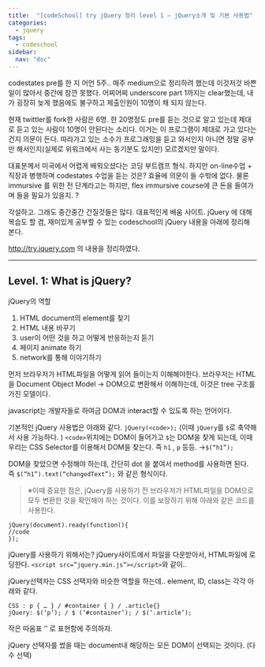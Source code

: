 ```yaml
---
title:  "[codeSchool] try jQuery 정리 level 1 — jQuery소개 및 기본 사용법"
categories: 
  - jquery
tags:
  - codeschool
sidebar:
  nav: "doc"
---
```


codestates pre를 한 지 어언 5주..
매주 medium으로 정리하려 했는데 이것저것 바쁜 일이 많아서 중간에 잠깐 못했다. 어찌어찌 underscore part 1까지는 clear했는데, 내가 굉장히 늦게 했음에도 불구하고 제출인원이 10명이 채 되지 않는다.

현재 twittler를 fork한 사람은 6명. 한 20명정도 pre를 듣는 것으로 알고 있는데 제대로 듣고 있는 사람이 10명이 안된다는 소리다. 이거는 이 프로그램이 제대로 가고 있다는 건지 의문이 든다. 따라가고 있는 소수가 프로그래밍을 듣고 와서인지 아니면 정말 공부만 해서인지(실제로 위워크에서 사는 동기분도 있지만) 모르겠지만 말이다.

대표분께서 미국에서 어렵게 배워오셨다는 코딩 부트캠프 형식. 하지만 on-line수업 + 직장과 병행하며 codestates 수업을 듣는 것은? 효율에 의문이 들 수밖에 없다. 물론 immursive 를 위한 전 단계라고는 하지만, flex immursive course에 큰 돈을 들여가며 들을 필요가 있을지. ?

각설하고. 그래도 중간중간 건질것들은 많다. 대표적인게 배움 사이트. 
jQuery 에 대해 복습도 할 겸, 재미있게 공부할 수 있는 codeschool의 jQuery 내용을 아래에 정리해 본다.

http://try.jquery.com 의 내용을 정리하였다.

***

## Level. 1: What is jQuery?

jQuery의 역할
1) HTML document의 element를 찾기 
2) HTML 내용 바꾸기
3) user이 어떤 것을 하고 어떻게 반응하는지 듣기 
4) 페이지 animate 하기
5) network를 통해 이야기하기

먼저 브라우저가 HTML파일을 어떻게 읽어 들이는지 이해해야한다. 
브라우저는 HTML을 Document Object Model → DOM으로 변환해서 이해하는데, 이것은 tree 구조를 가진 모델이다.

javascript는 개발자들로 하여금 DOM과 interact할 수 있도록 하는 언어이다.

기본적인 jQuery 사용법은 아래와 같다. 
`jQuery(<code>);`
(이때 `jQuery`를 `$`로 축약해서 사용 가능하다. )
`<code>`위치에는 DOM이 들어가고 `$`는 DOM을 찾게 되는데, 이때 우리는 CSS Selector를 이용해서 DOM을 찾는다. 
즉 `h1` , `p` 등등. →`$(“h1”);`

DOM을 찾았으면 수정해야 하는데, 간단히 dot 을 붙여서 method를 사용하면 된다. 
즉 `$(“h1”).text(“changedText”);` 와 같은 형식이다.

> ※이때 중요한 점은, jQuery를 사용하기 전 브라우저가 HTML파일을 DOM으로 모두 변환한 것을 확인해야 하는 것이다. 이를 보장하기 위해 아래와 같은 코드를 사용한다. 
```
jQuery(document).ready(function(){
//code
});
```
jQuery를 사용하기 위해서는? 
jQuery사이트에서 파일을 다운받아서, HTML파일에 로딩한다. 
`<script src=”jquery.min.js”></script>`와 같이..

jQuery선택자는 CSS 선택자와 비슷한 역할을 하는데..
element, ID, class는 각각 아래와 같다.
```
CSS : p { … } / #container { } / .article{}
jQuery: $(‘p’); / $ (‘#container’); / $(‘.article’);
```

작은 따옴표 ‘’ 로 표현함에 주의하자.

jQuery 선택자를 썼을 때는 document내 해당하는 모든 DOM이 선택되는 것이다. (다수 선택)
